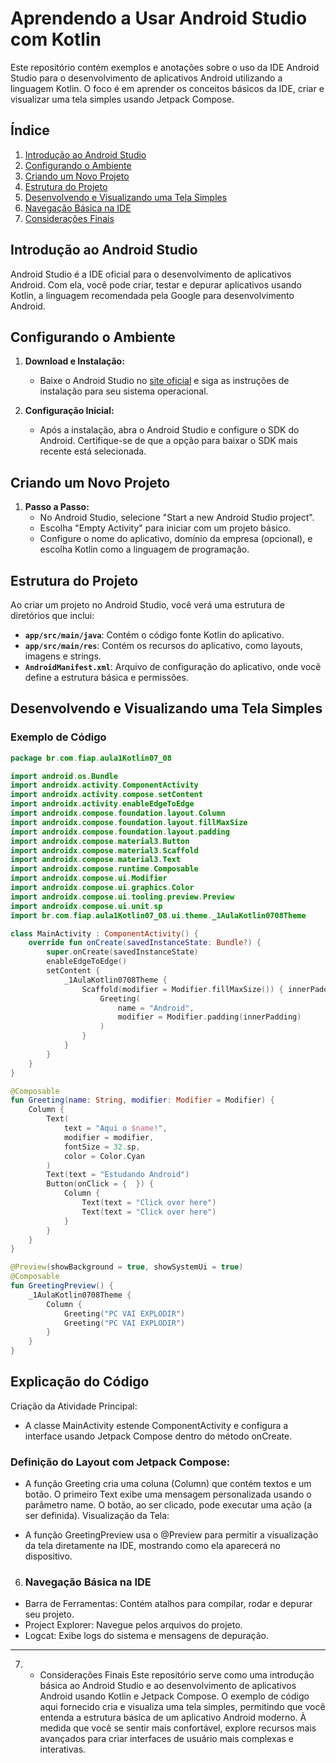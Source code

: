 # Aprendendo a Usar Android Studio com Kotlin

Este repositório contém exemplos e anotações sobre o uso da IDE Android Studio para o desenvolvimento de aplicativos Android utilizando a linguagem Kotlin. O foco é em aprender os conceitos básicos da IDE, criar e visualizar uma tela simples usando Jetpack Compose.

## Índice

1. [Introdução ao Android Studio](#introdução-ao-android-studio)
2. [Configurando o Ambiente](#configurando-o-ambiente)
3. [Criando um Novo Projeto](#criando-um-novo-projeto)
4. [Estrutura do Projeto](#estrutura-do-projeto)
5. [Desenvolvendo e Visualizando uma Tela Simples](#desenvolvendo-e-visualizando-uma-tela-simples)
6. [Navegação Básica na IDE](#navegação-básica-na-ide)
7. [Considerações Finais](#considerações-finais)

## Introdução ao Android Studio

Android Studio é a IDE oficial para o desenvolvimento de aplicativos Android. Com ela, você pode criar, testar e depurar aplicativos usando Kotlin, a linguagem recomendada pela Google para desenvolvimento Android.

## Configurando o Ambiente

1. **Download e Instalação:**
   - Baixe o Android Studio no [site oficial](https://developer.android.com/studio) e siga as instruções de instalação para seu sistema operacional.

2. **Configuração Inicial:**
   - Após a instalação, abra o Android Studio e configure o SDK do Android. Certifique-se de que a opção para baixar o SDK mais recente está selecionada.

## Criando um Novo Projeto

1. **Passo a Passo:**
   - No Android Studio, selecione "Start a new Android Studio project".
   - Escolha "Empty Activity" para iniciar com um projeto básico.
   - Configure o nome do aplicativo, domínio da empresa (opcional), e escolha Kotlin como a linguagem de programação.

## Estrutura do Projeto

Ao criar um projeto no Android Studio, você verá uma estrutura de diretórios que inclui:

- **`app/src/main/java`**: Contém o código fonte Kotlin do aplicativo.
- **`app/src/main/res`**: Contém os recursos do aplicativo, como layouts, imagens e strings.
- **`AndroidManifest.xml`**: Arquivo de configuração do aplicativo, onde você define a estrutura básica e permissões.

## Desenvolvendo e Visualizando uma Tela Simples

### Exemplo de Código

```kotlin
package br.com.fiap.aula1Kotlin07_08

import android.os.Bundle
import androidx.activity.ComponentActivity
import androidx.activity.compose.setContent
import androidx.activity.enableEdgeToEdge
import androidx.compose.foundation.layout.Column
import androidx.compose.foundation.layout.fillMaxSize
import androidx.compose.foundation.layout.padding
import androidx.compose.material3.Button
import androidx.compose.material3.Scaffold
import androidx.compose.material3.Text
import androidx.compose.runtime.Composable
import androidx.compose.ui.Modifier
import androidx.compose.ui.graphics.Color
import androidx.compose.ui.tooling.preview.Preview
import androidx.compose.ui.unit.sp
import br.com.fiap.aula1Kotlin07_08.ui.theme._1AulaKotlin0708Theme

class MainActivity : ComponentActivity() {
    override fun onCreate(savedInstanceState: Bundle?) {
        super.onCreate(savedInstanceState)
        enableEdgeToEdge()
        setContent {
            _1AulaKotlin0708Theme {
                Scaffold(modifier = Modifier.fillMaxSize()) { innerPadding ->
                    Greeting(
                        name = "Android",
                        modifier = Modifier.padding(innerPadding)
                    )
                }
            }
        }
    }
}

@Composable
fun Greeting(name: String, modifier: Modifier = Modifier) {
    Column {
        Text(
            text = "Aqui o $name!",
            modifier = modifier,
            fontSize = 32.sp,
            color = Color.Cyan
        )
        Text(text = "Estudando Android")
        Button(onClick = {  }) {
            Column {
                Text(text = "Click over here")
                Text(text = "Click over here")
            }
        }
    }
}

@Preview(showBackground = true, showSystemUi = true)
@Composable
fun GreetingPreview() {
    _1AulaKotlin0708Theme {
        Column {
            Greeting("PC VAI EXPLODIR")
            Greeting("PC VAI EXPLODIR")
        }
    }
}
```

## Explicação do Código
Criação da Atividade Principal:

* A classe MainActivity estende ComponentActivity e configura a interface usando Jetpack Compose dentro do método onCreate.

### Definição do Layout com Jetpack Compose:

- A função Greeting cria uma coluna (Column) que contém textos e um botão. O primeiro Text exibe uma mensagem personalizada usando o parâmetro name. O botão, ao ser clicado, pode executar uma ação (a ser definida).
Visualização da Tela:

- A função GreetingPreview usa o @Preview para permitir a visualização da tela diretamente na IDE, mostrando como ela aparecerá no dispositivo.

6. ### Navegação Básica na IDE
- Barra de Ferramentas: Contém atalhos para compilar, rodar e depurar seu projeto.
- Project Explorer: Navegue pelos arquivos do projeto.
- Logcat: Exibe logs do sistema e mensagens de depuração.

----
7. - Considerações Finais
Este repositório serve como uma introdução básica ao Android Studio e ao desenvolvimento de aplicativos Android usando Kotlin e Jetpack Compose. O exemplo de código aqui fornecido cria e visualiza uma tela simples, permitindo que você entenda a estrutura básica de um aplicativo Android moderno. À medida que você se sentir mais confortável, explore recursos mais avançados para criar interfaces de usuário mais complexas e interativas.